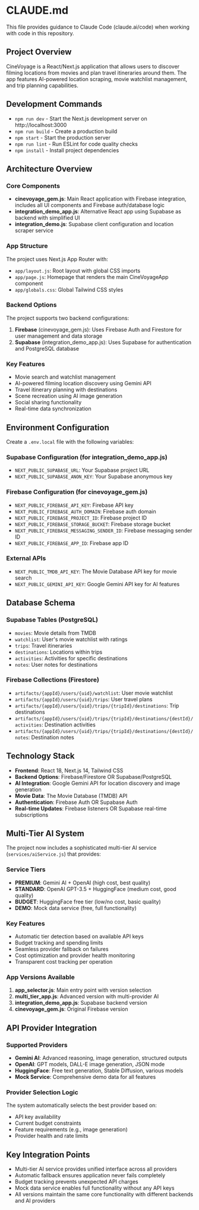 # CLAUDE.md

This file provides guidance to Claude Code (claude.ai/code) when working with code in this repository.

## Project Overview

CineVoyage is a React/Next.js application that allows users to discover filming locations from movies and plan travel itineraries around them. The app features AI-powered location scraping, movie watchlist management, and trip planning capabilities.

## Development Commands

- `npm run dev` - Start the Next.js development server on http://localhost:3000
- `npm run build` - Create a production build
- `npm start` - Start the production server
- `npm run lint` - Run ESLint for code quality checks
- `npm install` - Install project dependencies

## Architecture Overview

### Core Components
- **cinevoyage_gem.js**: Main React application with Firebase integration, includes all UI components and Firebase auth/database logic
- **integration_demo_app.js**: Alternative React app using Supabase as backend with simplified UI
- **integration_demo.js**: Supabase client configuration and location scraper service

### App Structure
The project uses Next.js App Router with:
- `app/layout.js`: Root layout with global CSS imports
- `app/page.js`: Homepage that renders the main CineVoyageApp component
- `app/globals.css`: Global Tailwind CSS styles

### Backend Options
The project supports two backend configurations:
1. **Firebase** (cinevoyage_gem.js): Uses Firebase Auth and Firestore for user management and data storage
2. **Supabase** (integration_demo_app.js): Uses Supabase for authentication and PostgreSQL database

### Key Features
- Movie search and watchlist management
- AI-powered filming location discovery using Gemini API
- Travel itinerary planning with destinations
- Scene recreation using AI image generation
- Social sharing functionality
- Real-time data synchronization

## Environment Configuration

Create a `.env.local` file with the following variables:

### Supabase Configuration (for integration_demo_app.js)
- `NEXT_PUBLIC_SUPABASE_URL`: Your Supabase project URL
- `NEXT_PUBLIC_SUPABASE_ANON_KEY`: Your Supabase anonymous key

### Firebase Configuration (for cinevoyage_gem.js)
- `NEXT_PUBLIC_FIREBASE_API_KEY`: Firebase API key
- `NEXT_PUBLIC_FIREBASE_AUTH_DOMAIN`: Firebase auth domain
- `NEXT_PUBLIC_FIREBASE_PROJECT_ID`: Firebase project ID
- `NEXT_PUBLIC_FIREBASE_STORAGE_BUCKET`: Firebase storage bucket
- `NEXT_PUBLIC_FIREBASE_MESSAGING_SENDER_ID`: Firebase messaging sender ID
- `NEXT_PUBLIC_FIREBASE_APP_ID`: Firebase app ID

### External APIs
- `NEXT_PUBLIC_TMDB_API_KEY`: The Movie Database API key for movie search
- `NEXT_PUBLIC_GEMINI_API_KEY`: Google Gemini API key for AI features

## Database Schema

### Supabase Tables (PostgreSQL)
- `movies`: Movie details from TMDB
- `watchlist`: User's movie watchlist with ratings
- `trips`: Travel itineraries 
- `destinations`: Locations within trips
- `activities`: Activities for specific destinations
- `notes`: User notes for destinations

### Firebase Collections (Firestore)
- `artifacts/{appId}/users/{uid}/watchlist`: User movie watchlist
- `artifacts/{appId}/users/{uid}/trips`: User travel plans
- `artifacts/{appId}/users/{uid}/trips/{tripId}/destinations`: Trip destinations
- `artifacts/{appId}/users/{uid}/trips/{tripId}/destinations/{destId}/activities`: Destination activities
- `artifacts/{appId}/users/{uid}/trips/{tripId}/destinations/{destId}/notes`: Destination notes

## Technology Stack

- **Frontend**: React 18, Next.js 14, Tailwind CSS
- **Backend Options**: Firebase/Firestore OR Supabase/PostgreSQL
- **AI Integration**: Google Gemini API for location discovery and image generation
- **Movie Data**: The Movie Database (TMDB) API
- **Authentication**: Firebase Auth OR Supabase Auth
- **Real-time Updates**: Firebase listeners OR Supabase real-time subscriptions

## Multi-Tier AI System

The project now includes a sophisticated multi-tier AI service (`services/aiService.js`) that provides:

### Service Tiers
- **PREMIUM**: Gemini AI + OpenAI (high cost, best quality)
- **STANDARD**: OpenAI GPT-3.5 + HuggingFace (medium cost, good quality)  
- **BUDGET**: HuggingFace free tier (low/no cost, basic quality)
- **DEMO**: Mock data service (free, full functionality)

### Key Features
- Automatic tier detection based on available API keys
- Budget tracking and spending limits
- Seamless provider fallback on failures
- Cost optimization and provider health monitoring
- Transparent cost tracking per operation

### App Versions Available
1. **app_selector.js**: Main entry point with version selection
2. **multi_tier_app.js**: Advanced version with multi-provider AI
3. **integration_demo_app.js**: Supabase backend version
4. **cinevoyage_gem.js**: Original Firebase version

## API Provider Integration

### Supported Providers
- **Gemini AI**: Advanced reasoning, image generation, structured outputs
- **OpenAI**: GPT models, DALL-E image generation, JSON mode
- **HuggingFace**: Free text generation, Stable Diffusion, various models
- **Mock Service**: Comprehensive demo data for all features

### Provider Selection Logic
The system automatically selects the best provider based on:
- API key availability
- Current budget constraints  
- Feature requirements (e.g., image generation)
- Provider health and rate limits

## Key Integration Points

- Multi-tier AI service provides unified interface across all providers
- Automatic fallback ensures application never fails completely
- Budget tracking prevents unexpected API charges
- Mock data service enables full functionality without any API keys
- All versions maintain the same core functionality with different backends and AI providers
